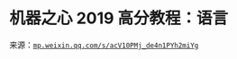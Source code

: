 # 机器之心 2019 高分教程：语言

来源：[`mp.weixin.qq.com/s/acV10PMj_de4n1PYh2miYg`](https://mp.weixin.qq.com/s/acV10PMj_de4n1PYh2miYg)